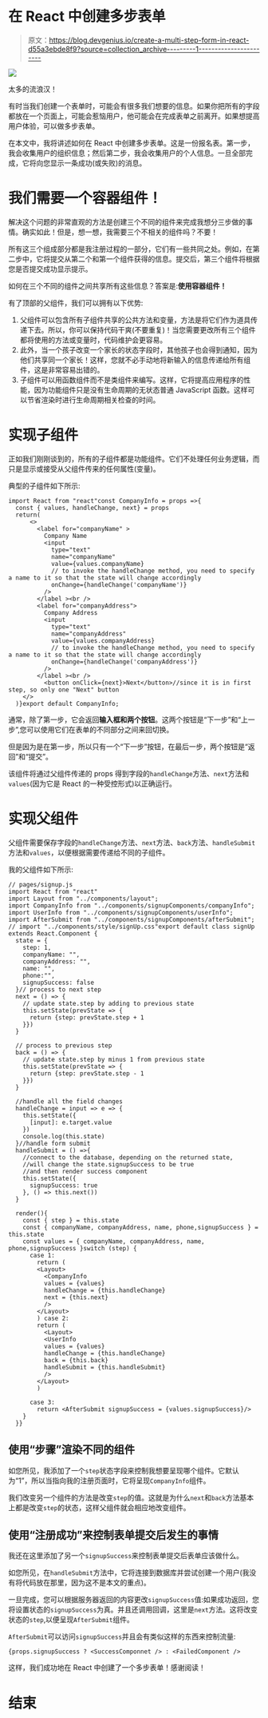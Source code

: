 # 在 React 中创建多步表单

> 原文：<https://blog.devgenius.io/create-a-multi-step-form-in-react-d55a3ebde8f9?source=collection_archive---------1----------------------->

![](img/9ec7c28af67da633bc35d9ba0fce016a.png)

太多的流浪汉！

有时当我们创建一个表单时，可能会有很多我们想要的信息。如果你把所有的字段都放在一个页面上，可能会惹恼用户，他可能会在完成表单之前离开。如果想提高用户体验，可以做多步表单。

在本文中，我将讲述如何在 React 中创建多步表单。这是一份报名表。第一步，我会收集用户的组织信息；然后第二步，我会收集用户的个人信息。一旦全部完成，它将向您显示一条成功(或失败)的消息。

# 我们需要一个容器组件！

解决这个问题的非常直观的方法是创建三个不同的组件来完成我想分三步做的事情。确实如此！但是，想一想，我需要三个不相关的组件吗？不要！

所有这三个组成部分都是我注册过程的一部分，它们有一些共同之处。例如，在第二步中，它将提交从第二个和第一个组件获得的信息。提交后，第三个组件将根据您是否提交成功显示提示。

如何在三个不同的组件之间共享所有这些信息？答案是:**使用容器组件！**

有了顶部的父组件，我们可以拥有以下优势:

1.  父组件可以包含所有子组件共享的公共方法和变量，方法是将它们作为道具传递下去。所以，你可以保持代码干爽(不要重复)！当您需要更改所有三个组件都将使用的方法或变量时，代码维护会更容易。
2.  此外，当一个孩子改变一个家长的状态字段时，其他孩子也会得到通知，因为他们共享同一个家长！这样，您就不必手动地将新输入的信息传递给所有组件，这是非常容易出错的。
3.  子组件可以用函数组件而不是类组件来编写。这样，它将提高应用程序的性能，因为功能组件只是没有生命周期的无状态普通 JavaScript 函数。这样可以节省渲染时进行生命周期相关检查的时间。

# 实现子组件

正如我们刚刚谈到的，所有的子组件都是功能组件。它们不处理任何业务逻辑，而只是显示或接受从父组件传来的任何属性(变量)。

典型的子组件如下所示:

```
import React from "react"const CompanyInfo = props =>{
  const { values, handleChange, next} = props
  return(
      <>
        <label for="companyName" >
          Company Name
          <input
            type="text"
            name="companyName"
            value={values.companyName}
            // to invoke the handleChange method, you need to specify a name to it so that the state will change accordingly
            onChange={handleChange('companyName')}
          />
        </label ><br />
        <label for="companyAddress">
          Company Address
          <input
            type="text"
            name="companyAddress"
            value={values.companyAddress}
            // to invoke the handleChange method, you need to specify a name to it so that the state will change accordingly
            onChange={handleChange('companyAddress')}
          />
        </label ><br />
          <button onClick={next}>Next</button>//since it is in first step, so only one "Next" button
    </>
  )}export default CompanyInfo;
```

通常，除了第一步，它会返回**输入框和两个按钮**。这两个按钮是“下一步”和“上一步”,您可以使用它们在表单的不同部分之间来回切换。

但是因为是在第一步，所以只有一个“下一步”按钮，在最后一步，两个按钮是“返回”和“提交”。

该组件将通过父组件传递的 props 得到字段的`handleChange`方法、`next`方法和`values`(因为它是 React 的一种受控形式)以正确运行。

# 实现父组件

父组件需要保存字段的`handleChange`方法、`next`方法、`back`方法、`handleSubmit`方法和`values`，以便根据需要传递给不同的子组件。

我的父组件如下所示:

```
// pages/signup.js
import React from "react"
import Layout from "../components/layout";
import CompanyInfo from "../components/signupComponents/companyInfo";
import UserInfo from "../components/signupComponents/userInfo";
import AfterSubmit from "../components/signupComponents/afterSubmit";
// import "../components/style/signUp.css"export default class signUp extends React.Component {
  state = {
    step: 1,
    companyName: "",
    companyAddress: "",
    name: "",
    phone:"",
    signupSuccess: false  
  }// process to next step
  next = () => {
    // update state.step by adding to previous state
    this.setState(prevState => {
      return {step: prevState.step + 1
    }})
  }

  // process to previous step
  back = () => {
    // update state.step by minus 1 from previous state
    this.setState(prevState => {
      return {step: prevState.step - 1
    }})
  }

  //handle all the field changes
  handleChange = input => e => {
    this.setState({
      [input]: e.target.value
    })
    console.log(this.state)
  }//handle form submit
  handleSubmit = () =>{
    //connect to the database, depending on the returned state, 
    //will change the state.signupSuccess to be true
    //and then render success component
    this.setState({
      signupSuccess: true
    }, () => this.next())
  }

  render(){
    const { step } = this.state
    const { companyName, companyAddress, name, phone,signupSuccess } = this.state
    const values = { companyName, companyAddress, name, phone,signupSuccess }switch (step) {
      case 1:
        return (
        <Layout>
          <CompanyInfo 
          values = {values} 
          handleChange = {this.handleChange}
          next = {this.next}
          />
        </Layout>
        ) case 2:
        return (
          <Layout>
          <UserInfo 
          values = {values} 
          handleChange = {this.handleChange}
          back = {this.back}
          handleSubmit = {this.handleSubmit}
          />
        </Layout>
        )

      case 3:
        return <AfterSubmit signupSuccess = {values.signupSuccess}/>
    }
  }}
```

## 使用“步骤”渲染不同的组件

如您所见，我添加了一个`step`状态字段来控制我想要呈现哪个组件。它默认为“1”，所以当指向我的注册页面时，它将呈现`CompanyInfo`组件。

我们改变另一个组件的方法是改变`step`的值。这就是为什么`next`和`back`方法基本上都是改变`step`的状态，这样父组件就会相应地改变组件。

## 使用“注册成功”来控制表单提交后发生的事情

我还在这里添加了另一个`signupSuccess`来控制表单提交后表单应该做什么。

如您所见，在`handleSubmit`方法中，它将连接到数据库并尝试创建一个用户(我没有将代码放在那里，因为这不是本文的重点)。

一旦完成，您可以根据服务器返回的内容更改`signupSuccess`值:如果成功返回，您将设置状态的`signupSuccess`为真。并且还调用回调，这里是`next`方法。这将改变状态的`step`,以便呈现`AfterSubmit`组件。

`AfterSubmit`可以访问`signupSuccess`并且会有类似这样的东西来控制流量:

```
{props.signupSuccess ? <SuccessComponnet /> : <FailedComponent />
```

这样，我们成功地在 React 中创建了一个多步表单！感谢阅读！

# 结束